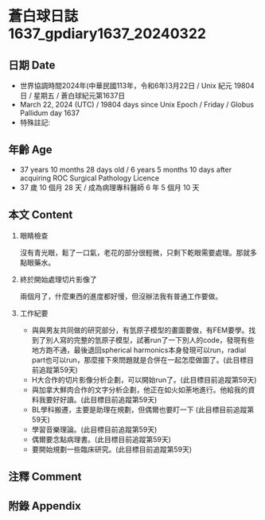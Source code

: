 [_metadata_:encoding]: - "utf-8"
[_metadata_:language]: - "zh-Hant-TW"
[_metadata_:fileformat]: - "markdown"
[_metadata_:MIME_type]: - "text/plain"
[_metadata_:markdown_version]: - "commonmark version 0.30"
[_metadata_:markdown_spec]: - "https://spec.commonmark.org/0.30/"

# 蒼白球日誌1637_gpdiary1637_20240322 #

## 日期 Date ##

* 世界協調時間2024年(中華民國113年，令和6年)3月22日 / Unix 紀元 19804 日 / 星期五 / 蒼白球紀元第1637日
* March 22, 2024 (UTC) / 19804 days since Unix Epoch / Friday / Globus Pallidum day 1637
* 特殊註記:

## 年齡 Age ##

* 37 years 10 months 28 days old / 6 years 5 months 10 days after acquiring ROC Surgical Pathology Licence
* 37 歲 10 個月 28 天 / 成為病理專科醫師 6 年 5 個月 10 天

## 本文 Content ##

1. 眼睛檢查

    沒有青光眼，鬆了一口氣，老花的部分很輕微，只剩下乾眼需要處理。那就多點眼藥水。

2. 終於開始處理切片影像了

    兩個月了，什麼東西的進度都好慢，但沒辦法我有普通工作要做。
    
2. 工作紀要

    - 與與男友共同做的研究部分，有氫原子模型的畫圖要做，有FEM要學。找到了別人寫的完整的氫原子模型，試著run了一下別人的code，發現有些地方跑不通，最後退回spherical harmonics本身發現可以run，radial part也可以run，那麼接下來問題就是合併在一起怎麼做圖了。(此目標目前追蹤第59天)
   - H大合作的切片影像分析企劃，可以開始run了。(此目標目前追蹤第59天)
   - 與加拿大鮮肉合作的文字分析企劃，他正在如火如荼地進行。他給我的資料我要好好讀。(此目標目前追蹤第59天)
   - BL學科搬遷，主要是助理在規劃，但偶爾也要盯一下 (此目標目前追蹤第59天)
   - 學習音樂理論。(此目標目前追蹤第59天)
   - 偶爾要念點病理書。(此目標目前追蹤第59天)
   - 要開始規劃一些臨床研究。(此目標目前追蹤第59天)

## 注釋 Comment ##


## 附錄 Appendix ##

